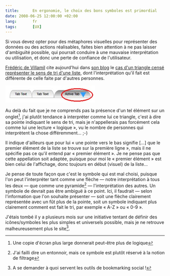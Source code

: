 ```yaml
---
title:      En ergonomie, le choix des bons symboles est primordial
date: 2008-06-25 12:00:00 +02:00
lang:       fr
tags:       [UX]
---
```


Si vous devez opter pour des métaphores visuelles pour représenter des données ou des actions réalisables, faites bien attention à ne pas laisser d'ambiguïté possible, qui pourrait conduire à une mauvaise interprétation ou utilisation, et donc une perte de confiance de l'utilisateur.

[Frédéric de Villamil](http://t37.net/pages/colophon) cite aujourd'hui dans [son blog](http://t37.net/) le [cas d'un triangle censé représenter le sens de tri d'une liste](http://t37.net/entre-logique-et-symbolique-ces-fleches-de-tri-qui-veulent-tout-dire), dont l'interprétation qu'il fait est différente de celle faite par d'autres personnes.

![](villamil-fleche_tri.jpg "© Frédéric de Villamil")

Au delà du fait que je ne comprends pas la présence d'un tel élément sur un onglet[^1], j'ai plutôt tendance à interpréter comme lui ce triangle, c'est à dire sa pointe indiquant le sens de tri, mais je n'appellerais pas forcément cela comme lui une lecture « logique », vu le nombre de personnes qui interprètent la chose différemment… ;-)

Il indique d'ailleurs que pour lui « une pointe vers le bas signifie […] que le premier élément de la liste se trouve sur la première ligne », mais il ne spécifie pas ce qu'il entend par « premier élément ». Je ne pense pas que cette appellation soit adaptée, puisque pour moi le « premier élément » est bien celui de l'affichage, donc toujours en début (visuel) de la liste…

Je pense de toute façon que c'est le symbole qui est mal choisi, puisque l'on peut l'interpréter tant comme une flèche — notre interprétation à tous les deux — que comme une pyramide[^2]  — l'interprétation des autres. Un symbole de devrait pas être ambiguë à ce point. Ici, il faudrait — selon l'information que l'on souhaite présenter — soit une flèche clairement représentée avec un fût plus de la pointe, soit un symbole indiquant plus clairement comment est fait le tri, par exemple « A-Z » ou « 0-9 ».

J'étais tombé il y a plusieurs mois sur une initiative tentant de définir des icônes/symboles les plus simples et universels possible, mais je ne retrouve malheureusement plus le site[^3].

[^1]: Une copie d'écran plus large donnerait peut-être plus de logique

[^2]: J'ai failli dire un entonnoir, mais ce symbole est plutôt réservé à la notion de filtrage

[^3]: A se demander à quoi servent les outils de bookmarking social !
